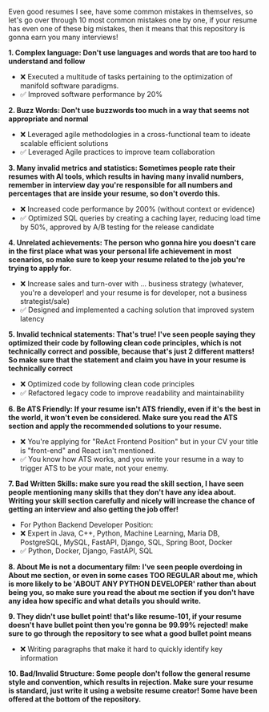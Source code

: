 Even good resumes I see, have some common mistakes in themselves, so let's go over through 10 most common mistakes one by one, if your resume has even one of these big mistakes, then it means that this repository is gonna earn you many interviews!

**1. Complex language: Don't use languages and words that are too hard to understand and follow**

- ❌ Executed a multitude of tasks pertaining to the optimization of manifold software paradigms.
- ✅ Improved software performance by 20%

**2. Buzz Words: Don't use buzzwords too much in a way that seems not appropriate and normal**

- ❌ Leveraged agile methodologies in a cross-functional team to ideate scalable efficient solutions
- ✅ Leveraged Agile practices to improve team collaboration

**3. Many invalid metrics and statistics: Sometimes people rate their resumes with AI tools, which results in having many invalid numbers, remember in interview day you're responsible for all numbers and percentages that are inside your resume, so don't overdo this.**

- ❌ Increased code performance by 200% (without context or evidence)
- ✅ Optimized SQL queries by creating a caching layer, reducing load time by 50%, approved by A/B testing for the release candidate

**4. Unrelated achievements: The person who gonna hire you doesn't care in the first place what was your personal life achievement in most scenarios, so make sure to keep your resume related to the job you're trying to apply for.**

- ❌ Increase sales and turn-over with ... business strategy (whatever, you're a developer! and your resume is for developer, not a business strategist/sale)
- ✅ Designed and implemented a caching solution that improved system latency

**5. Invalid technical statements: That's true! I've seen people saying they optimized their code by following clean code principles, which is not technically correct and possible, because that's just 2 different matters! So make sure that the statement and claim you have in your resume is technically correct**

- ❌ Optimized code by following clean code principles
- ✅ Refactored legacy code to improve readability and maintainability

**6. Be ATS Friendly: If your resume isn't ATS friendly, even if it's the best in the world, it won't even be considered. Make sure you read the ATS section and apply the recommended solutions to your resume.**

- ❌ You're applying for "ReAct Frontend Position" but in your CV your title is "front-end" and React isn't mentioned.
- ✅ You know how ATS works, and you write your resume in a way to trigger ATS to be your mate, not your enemy.

**7. Bad Written Skills: make sure you read the skill section, I have seen people mentioning many skills that they don't have any idea about. Writing your skill section carefully and nicely will increase the chance of getting an interview and also getting the job offer!**

- For Python Backend Developer Position:
- ❌ Expert in Java, C++, Python, Machine Learning, Maria DB, PostgreSQL, MySQL, FastAPI, Django, SQL, Spring Boot, Docker
- ✅ Python, Docker, Django, FastAPI, SQL

**8. About Me is not a documentary film: I've seen people overdoing in About me section, or even in some cases TOO REGULAR about me, which is more likely to be 'ABOUT ANY PYTHON DEVELOPER' rather than about being you, so make sure you read the about me section if you don't have any idea how specific and what details you should write.**

**9. They didn't use bullet point! that's like resume-101, if your resume doesn't have bullet point then you're gonna be 99.99% rejected! make sure to go through the repository to see what a good bullet point means**

- ❌ Writing paragraphs that make it hard to quickly identify key information

**10. Bad/Invalid Structure: Some people don't follow the general resume style and convention, which results in rejection. Make sure your resume is standard, just write it using a website resume creator! Some have been offered at the bottom of the repository.**
